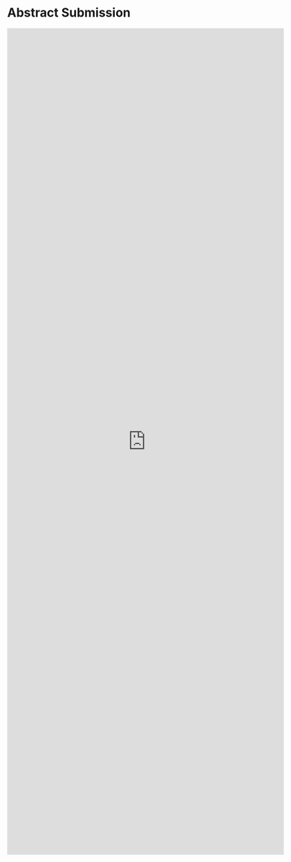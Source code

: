 # Abstract Submission

<iframe src="https://docs.google.com/forms/d/e/1FAIpQLSfGWHzqdFzOhgrEAYL31WXUnXYRsvrNgfnT02xLEyVsW5RlZA/viewform?embedded=true" width="640" height="1910" frameborder="0" marginheight="0" marginwidth="0">Loading…</iframe>